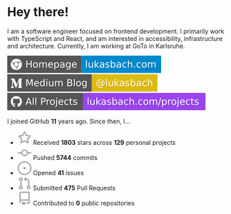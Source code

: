 # Hey there!

I am a software engineer focused on frontend development. I primarily work with TypeScript and React, and am interested in accessibility, infrastructure and architecture. Currently, I am working at GoTo in Karlsruhe.

[![Homepage](./icons/homepage.svg)](https://lukasbach.com)
[![Medium Blog](./icons/medium.svg)](https://medium.com/@lukasbach)
[![My Projects](./icons/projects.svg)](https://lukasbach.com/projects)

I joined GitHub **11** years ago. Since then, I...

- ![](./icons/star.svg) Received **1803** stars across **129** personal projects
- ![](./icons/commit.svg) Pushed **5744** commits
- ![](./icons/issues.svg) Opened **41** issues
- ![](./icons/pr.svg) Submitted **475** Pull Requests
- ![](./icons/repo.svg) Contributed to **0** public repositories
